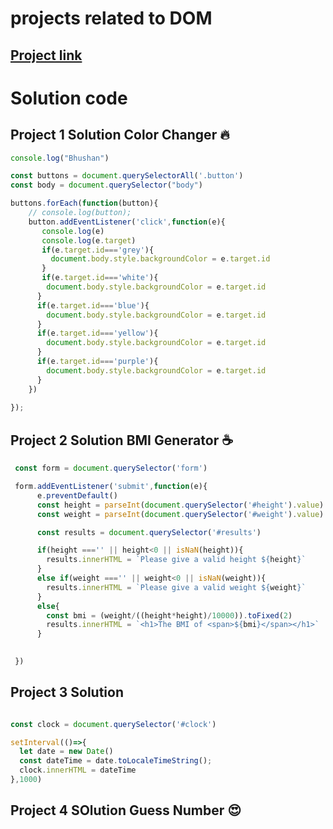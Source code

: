 # projects related to DOM

## [Project link ](https://stackblitz.com/edit/dom-project-chaiaurcode?file=2-BMICalculator%2Fchaiaurcode.js,2-BMICalculator%2Findex.html)


# Solution code

## Project 1 Solution Color Changer 🔥

``` Javascript
console.log("Bhushan")

const buttons = document.querySelectorAll('.button')
const body = document.querySelector("body")

buttons.forEach(function(button){
    // console.log(button);
    button.addEventListener('click',function(e){
       console.log(e)
       console.log(e.target)
       if(e.target.id==='grey'){
         document.body.style.backgroundColor = e.target.id
       }
       if(e.target.id==='white'){
        document.body.style.backgroundColor = e.target.id
      }
      if(e.target.id==='blue'){
        document.body.style.backgroundColor = e.target.id
      }
      if(e.target.id==='yellow'){
        document.body.style.backgroundColor = e.target.id
      }
      if(e.target.id==='purple'){
        document.body.style.backgroundColor = e.target.id
      }
    })
    
});
```

## Project 2 Solution  BMI Generator ☕

``` javascript
 const form = document.querySelector('form')

 form.addEventListener('submit',function(e){
      e.preventDefault()
      const height = parseInt(document.querySelector('#height').value)
      const weight = parseInt(document.querySelector('#weight').value)

      const results = document.querySelector('#results')

      if(height ==='' || height<0 || isNaN(height)){
        results.innerHTML = `Please give a valid height ${height}`
      }
      else if(weight ==='' || weight<0 || isNaN(weight)){
        results.innerHTML = `Please give a valid weight ${weight}`
      }
      else{
        const bmi = (weight/((height*height)/10000)).toFixed(2)
        results.innerHTML = `<h1>The BMI of <span>${bmi}</span></h1>`
      }
 

 })
```
## Project 3 Solution 

``` javascript

const clock = document.querySelector('#clock')

setInterval(()=>{
  let date = new Date()
  const dateTime = date.toLocaleTimeString();
  clock.innerHTML = dateTime
},1000)

```

## Project 4 SOlution Guess Number 😍